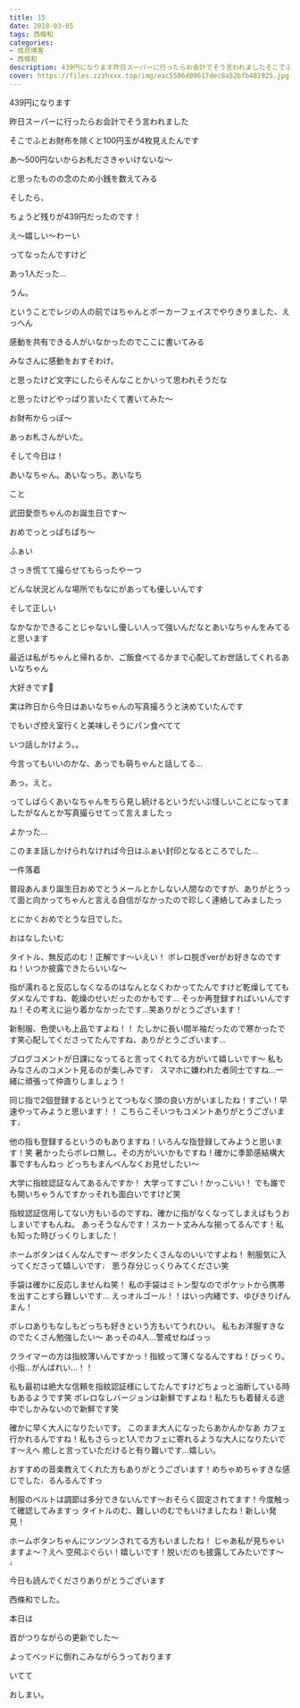 ```yaml
---
title: 15
date: 2018-03-05
tags: 西條和
categories: 
- 成员博客
- 西條和
description: 439円になります昨日スーパーに行ったらお会計でそう言われましたそこでふとお財布を除くと100円玉が4枚見えたんですあ〜500円ないからお札ださき...
cover: https://files.zzzhxxx.top/img/eac5506d09617dec8a52bfb481925.jpg 
---
```









439円になります




昨日スーパーに行ったらお会計でそう言われました









そこでふとお財布を除くと100円玉が4枚見えたんです







あ〜500円ないからお札ださきゃいけないな〜







と思ったものの念のため小銭を数えてみる







そしたら、









ちょうど残りが439円だったのです！






え〜嬉しい〜わーい






ってなったんですけど




あっ1人だった…



うん。





ということでレジの人の前ではちゃんとポーカーフェイスでやりきりました、えっへん







感動を共有できる人がいなかったのでここに書いてみる







みなさんに感動をおすそわけ。








と思ったけど文字にしたらそんなことかいって思われそうだな







と思ったけどやっぱり言いたくて書いてみた〜





お財布からっぽ〜






あっお札さんがいた。










そして今日は！






あいなちゃん。あいなっち。あいなち




こと




武田愛奈ちゃんのお誕生日です〜





おめでっとっぱちぱち〜






ふぁい








さっき慌てて撮らせてもらったやーつ









どんな状況どんな場所でもなにがあっても優しいんです

そして正しい







なかなかできることじゃないし優しい人って強いんだなとあいなちゃんをみてると思います








最近は私がちゃんと帰れるか、ご飯食べてるかまで心配してお世話してくれるあいなちゃん






大好きです🍓







実は昨日から今日はあいなちゃんの写真撮ろうと決めていたんです








でもいざ控え室行くと美味しそうにパン食べてて





いつ話しかけよう。。





今言ってもいいのかな、あっでも萌ちゃんと話してる…




あっ。えと。







ってしばらくあいなちゃんをちら見し続けるというだいぶ怪しいことになってましたがなんとか写真撮らせてって言えましたっ





よかった…





このまま話しかけられなければ今日はふぁい封印となるところでした…







一件落着







普段あんまり誕生日おめでとうメールとかしない人間なのですが、ありがとうって面と向かってちゃんと言える自信がなかったので珍しく連絡してみましたっ







とにかくおめでとうな日でした。








おはなしたいむ







タイトル、無反応のむ！正解です〜いえい！
ボレロ脱ぎverがお好きなのですね！いつか披露できたらいいな〜





指が濡れると反応しなくなるのはなんとなくわかってたんですけど乾燥しててもダメなんですね、乾燥のせいだったのかもです…
そっか再登録すればいいんですね！その考えに辿り着かなかったです…笑ありがとうございます！









新制服、色使いも上品ですよね！！
たしかに長い間半袖だったので寒かったです笑心配してくださってたんですね、ありがとうございます…






ブログコメントが日課になってると言ってくれてる方がいて嬉しいです〜
私もみなさんのコメント見るのが楽しみです♩
スマホに嫌われた者同士ですね…一緒に頑張って仲直りしましょう！




同じ指で2個登録するというとてつもなく頭の良い方がいましたね！すごい！早速やってみようと思います！！
こちらこそいつもコメントありがとうございます♩





他の指も登録するというのもありますね！いろんな指登録してみようと思います！笑
暑かったらボレロ無し。その方がいいかもですね！確かに季節感結構大事ですもんねっ
どっちもまんべんなくお見せしたい〜





大学に指紋認証なんてあるんですか！
大学ってすごい！かっこいい！
でも誰でも開いちゃうんですかっそれも面白いですけど笑




指紋認証信用してない方もいるのですね、確かに指がなくなってしまえばもうおしまいですもんね。
あっそうなんです！スカート丈みんな揃ってるんです！私も知った時びっくりしました！





ホームボタンはくんなんです〜
ボタンたくさんなのいいですよね！
制服気に入ってくださって嬉しいです♩
思う存分じっくりみてください笑





手袋は確かに反応しませんね笑！
私の手袋はミトン型なのでポケットから携帯を出すことすら難しいです…
えっオルゴール！！はいっ内緒です、ゆびきりげんまん！






ボレロありもなしもどっちも好きという方もいてうれひい。
私もお洋服すきなのでたくさん勉強したい〜
あっその4人…警戒せねばっっ





クライマーの方は指紋薄いんですかっ！指紋って薄くなるんですね！びっくり。
小指…がんばれい…！！





私も最初は絶大な信頼を指紋認証様にしてたんですけどちょっと油断している時もあるようです笑
ボレロなしバージョンは新鮮ですよね！私たちも着替える途中でしかみないので新鮮です笑





確かに早く大人になりたいです。
このまま大人になったらあかんかなあ
カフェ行かれるんですね！私もさらっと1人でカフェに寄れるような大人になりたいです〜えへ
癒しと言っていただけると有り難いです…嬉しい。




おすすめの音楽教えてくれた方もありがとうございます！めちゃめちゃすきな感じでした♩るんるんですっ





制服のベルトは調節は多分できないんです〜おそらく固定されてます！今度触って確認してみますっ
タイトルのむ、難しいのむでもいけましたね！新しい発見！







ホームボタンちゃんにツンツンされてる方もいましたね！
じゃあ私が見ちゃいますよ〜？えへ
空飛ぶぐらい！嬉しいです！脱いだのも披露してみたいです〜♩







今日も読んでくださりありがとうございます






西條和でした。






本日は




首がつりながらの更新でした〜





よってベッドに倒れこみながらうっております




いてて






おしまい。


